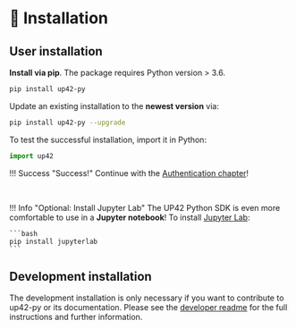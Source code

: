 # :floppy_disk: Installation

## User installation

**Install via pip**. The package requires Python version > 3.6.

```bash
pip install up42-py
```

Update an existing installation to the **newest version** via:

```bash
pip install up42-py --upgrade
```

To test the successful installation, import it in Python:
```python
import up42
```

!!! Success "Success!"
    Continue with the [Authentication chapter](authentication.md)!
    
<br>


!!! Info "Optional: Install Jupyter Lab"
    The UP42 Python SDK is even more comfortable to use in a **Jupyter notebook**!
    To install [Jupyter Lab](https://jupyter.org/):
    
    ```bash
    pip install jupyterlab
    ```


## Development installation

The development installation is only necessary if you want to contribute to up42-py or its documentation.
Please see the [developer readme](https://github.com/up42/up42-py/blob/master/README-dev.md) for the full instructions and further information.
